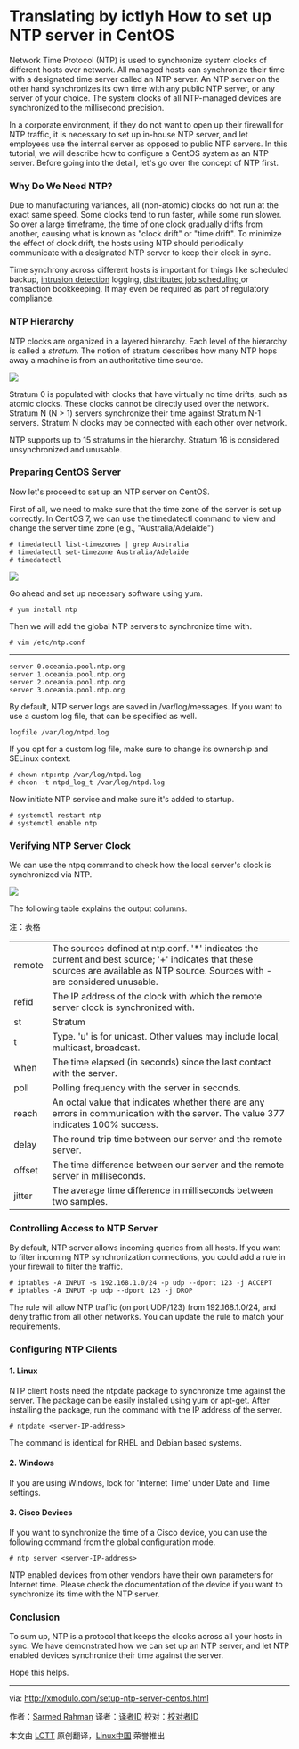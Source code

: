 Translating by ictlyh
How to set up NTP server in CentOS
================================================================================
Network Time Protocol (NTP) is used to synchronize system clocks of different hosts over network. All managed hosts can synchronize their time with a designated time server called an NTP server. An NTP server on the other hand synchronizes its own time with any public NTP server, or any server of your choice. The system clocks of all NTP-managed devices are synchronized to the millisecond precision.

In a corporate environment, if they do not want to open up their firewall for NTP traffic, it is necessary to set up in-house NTP server, and let employees use the internal server as opposed to public NTP servers. In this tutorial, we will describe how to configure a CentOS system as an NTP server. Before going into the detail, let's go over the concept of NTP first.

### Why Do We Need NTP? ###

Due to manufacturing variances, all (non-atomic) clocks do not run at the exact same speed. Some clocks tend to run faster, while some run slower. So over a large timeframe, the time of one clock gradually drifts from another, causing what is known as "clock drift" or "time drift". To minimize the effect of clock drift, the hosts using NTP should periodically communicate with a designated NTP server to keep their clock in sync.

Time synchrony across different hosts is important for things like scheduled backup, [intrusion detection][1] logging, [distributed job scheduling ][2]or transaction bookkeeping. It may even be required as part of regulatory compliance.

### NTP Hierarchy ###

NTP clocks are organized in a layered hierarchy. Each level of the hierarchy is called a *stratum*. The notion of stratum describes how many NTP hops away a machine is from an authoritative time source.

![](https://farm8.staticflickr.com/7590/16645732413_3b7af58186_c.jpg)

Stratum 0 is populated with clocks that have virtually no time drifts, such as atomic clocks. These clocks cannot be directly used over the network. Stratum N (N > 1) servers synchronize their time against Stratum N-1 servers. Stratum N clocks may be connected with each other over network.

NTP supports up to 15 stratums in the hierarchy. Stratum 16 is considered unsynchronized and unusable.

### Preparing CentOS Server ###

Now let's proceed to set up an NTP server on CentOS.

First of all, we need to make sure that the time zone of the server is set up correctly. In CentOS 7, we can use the timedatectl command to view and change the server time zone (e.g., "Australia/Adelaide")

    # timedatectl list-timezones | grep Australia
    # timedatectl set-timezone Australia/Adelaide
    # timedatectl

![](https://farm8.staticflickr.com/7605/16645732463_db75a0bdcd_o.png)

Go ahead and set up necessary software using yum.

    # yum install ntp

Then we will add the global NTP servers to synchronize time with.

    # vim /etc/ntp.conf

----------

    server 0.oceania.pool.ntp.org
    server 1.oceania.pool.ntp.org
    server 2.oceania.pool.ntp.org
    server 3.oceania.pool.ntp.org

By default, NTP server logs are saved in /var/log/messages. If you want to use a custom log file, that can be specified as well.

    logfile /var/log/ntpd.log

If you opt for a custom log file, make sure to change its ownership and SELinux context.

    # chown ntp:ntp /var/log/ntpd.log
    # chcon -t ntpd_log_t /var/log/ntpd.log

Now initiate NTP service and make sure it's added to startup.

    # systemctl restart ntp
    # systemctl enable ntp

### Verifying NTP Server Clock ###

We can use the ntpq command to check how the local server's clock is synchronized via NTP.

![](https://farm9.staticflickr.com/8713/16645732513_1823736ca8_b.jpg)

The following table explains the output columns.

注：表格
<table id="content">
<tbody><tr>
<td>remote</td>
<td>The sources defined at ntp.conf. '*' indicates the current and best source; '+' indicates that these sources are available as NTP source. Sources with - are considered unusable.</td>
</tr>
<tr>
<td>refid</td>
<td>The IP address of the clock with which the remote server clock is synchronized with.</td>
</tr>
<tr>
<td>st</td>
<td>Stratum</td>
</tr>
<tr>
<td>t</td>
<td>Type. 'u' is for unicast. Other values may include local, multicast, broadcast.</td>
</tr>
<tr>
<td>when</td>
<td>The time elapsed (in seconds) since the last contact with the server.</td>
</tr>
<tr>
<td>poll</td>
<td>Polling frequency with the server in seconds.</td>
</tr>
<tr>
<td>reach</td>
<td>An octal value that indicates whether there are any errors in communication with the server. The value 377 indicates 100% success.</td>
</tr>
<tr>
<td>delay</td>
<td>The round trip time between our server and the remote server.</td>
</tr>
<tr>
<td>offset</td>
<td>The time difference between our server and the remote server in milliseconds.</td>
</tr>
<tr>
<td>jitter</td>
<td>The average time difference in milliseconds between two samples.</td>
</tr>
</tbody></table>

### Controlling Access to NTP Server ###

By default, NTP server allows incoming queries from all hosts. If you want to filter incoming NTP synchronization connections, you could add a rule in your firewall to filter the traffic.

    # iptables -A INPUT -s 192.168.1.0/24 -p udp --dport 123 -j ACCEPT
    # iptables -A INPUT -p udp --dport 123 -j DROP

The rule will allow NTP traffic (on port UDP/123) from 192.168.1.0/24, and deny traffic from all other networks. You can update the rule to match your requirements.

### Configuring NTP Clients ###

#### 1. Linux ####

NTP client hosts need the ntpdate package to synchronize time against the server. The package can be easily installed using yum or apt-get. After installing the package, run the command with the IP address of the server.

    # ntpdate <server-IP-address>

The command is identical for RHEL and Debian based systems.

#### 2. Windows ####

If you are using Windows, look for 'Internet Time' under Date and Time settings.

#### 3. Cisco Devices ####

If you want to synchronize the time of a Cisco device, you can use the following command from the global configuration mode.

    # ntp server <server-IP-address>

NTP enabled devices from other vendors have their own parameters for Internet time. Please check the documentation of the device if you want to synchronize its time with the NTP server.

### Conclusion ###

To sum up, NTP is a protocol that keeps the clocks across all your hosts in sync. We have demonstrated how we can set up an NTP server, and let NTP enabled devices synchronize their time against the server.

Hope this helps.

--------------------------------------------------------------------------------

via: http://xmodulo.com/setup-ntp-server-centos.html

作者：[Sarmed Rahman][a]
译者：[译者ID](https://github.com/译者ID)
校对：[校对者ID](https://github.com/校对者ID)

本文由 [LCTT](https://github.com/LCTT/TranslateProject) 原创翻译，[Linux中国](http://linux.cn/) 荣誉推出

[a]:http://xmodulo.com/author/sarmed
[1]:http://xmodulo.com/how-to-compile-and-install-snort-from-source-code-on-ubuntu.html
[2]:http://xmodulo.com/how-to-install-hdfs-and-hadoop-using.html